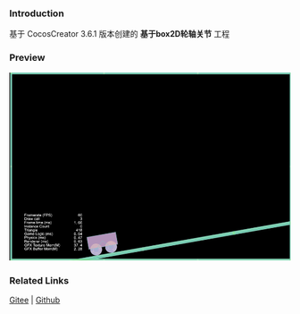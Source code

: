 ### Introduction

基于 CocosCreator 3.6.1 版本创建的 **基于box2D轮轴关节** 工程

### Preview
![image](../../../gif/202211/2022110322.gif)

### Related Links
[Gitee](https://gitee.com/mirrors_cocos-creator/cocos-example-physics/tree/v3.x/2d/box2d/assets/cases/example/joints) | [Github](https://github.com/cocos/cocos-example-physics/tree/v3.x/2d/box2d/assets/cases/example/joints)